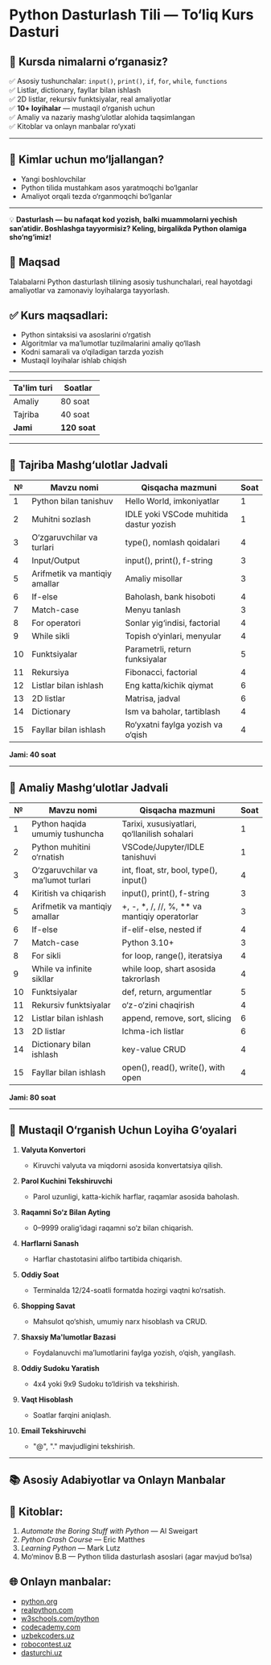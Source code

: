 # Python Dasturlash Tili — To‘liq Kurs Dasturi

## 📌 Kursda nimalarni o‘rganasiz?

✅ Asosiy tushunchalar: `input()`, `print()`, `if`, `for`, `while`, `functions`  
✅ Listlar, dictionary, fayllar bilan ishlash  
✅ 2D listlar, rekursiv funktsiyalar, real amaliyotlar  
✅ **10+ loyihalar** — mustaqil o‘rganish uchun  
✅ Amaliy va nazariy mashg‘ulotlar alohida taqsimlangan  
✅ Kitoblar va onlayn manbalar ro‘yxati  

---

## 🚀 Kimlar uchun mo‘ljallangan?
- Yangi boshlovchilar
- Python tilida mustahkam asos yaratmoqchi bo‘lganlar
- Amaliyot orqali tezda o‘rganmoqchi bo‘lganlar

---

💡 **Dasturlash — bu nafaqat kod yozish, balki muammolarni yechish san’atidir. Boshlashga tayyormisiz? Keling, birgalikda Python olamiga sho‘ng‘imiz!**


## 🎯 Maqsad
Talabalarni Python dasturlash tilining asosiy tushunchalari, real hayotdagi amaliyotlar va zamonaviy loyihalarga tayyorlash.

## ✅ Kurs maqsadlari:
- Python sintaksisi va asoslarini o‘rgatish
- Algoritmlar va ma’lumotlar tuzilmalarini amaliy qo‘llash
- Kodni samarali va o‘qiladigan tarzda yozish
- Mustaqil loyihalar ishlab chiqish

---


| Ta'lim turi | Soatlar |
|-------------|---------|
| Amaliy      | 80 soat |
| Tajriba     | 40 soat |
| **Jami**    | **120 soat** |

---

## 📘 Tajriba Mashg‘ulotlar Jadvali

| №  | Mavzu nomi                       | Qisqacha mazmuni                                             | Soat |
|----|----------------------------------|--------------------------------------------------------------|------|
| 1  | Python bilan tanishuv            | Hello World, imkoniyatlar                                    | 1    |
| 2  | Muhitni sozlash                  | IDLE yoki VSCode muhitida dastur yozish                      | 1    |
| 3  | O‘zgaruvchilar va turlari        | type(), nomlash qoidalari                                    | 4    |
| 4  | Input/Output                     | input(), print(), f-string                                   | 3    |
| 5  | Arifmetik va mantiqiy amallar    | Amaliy misollar                                              | 3    |
| 6  | If-else                          | Baholash, bank hisoboti                                      | 4    |
| 7  | Match-case                       | Menyu tanlash                                                | 3    |
| 8  | For operatori                    | Sonlar yig‘indisi, factorial                                 | 4    |
| 9  | While sikli                      | Topish o‘yinlari, menyular                                   | 4    |
| 10 | Funktsiyalar                     | Parametrli, return funksiyalar                               | 5    |
| 11 | Rekursiya                        | Fibonacci, factorial                                         | 4    |
| 12 | Listlar bilan ishlash            | Eng katta/kichik qiymat                                      | 6    |
| 13 | 2D listlar                       | Matrisa, jadval                                              | 6    |
| 14 | Dictionary                       | Ism va baholar, tartiblash                                   | 4    |
| 15 | Fayllar bilan ishlash            | Ro‘yxatni faylga yozish va o‘qish                            | 4    |

**Jami: 40 soat**

---

## 📗 Amaliy Mashg‘ulotlar Jadvali

| №  | Mavzu nomi                         | Qisqacha mazmuni                                             | Soat |
|----|------------------------------------|--------------------------------------------------------------|------|
| 1  | Python haqida umumiy tushuncha     | Tarixi, xususiyatlari, qo‘llanilish sohalari                 | 1    |
| 2  | Python muhitini o‘rnatish          | VSCode/Jupyter/IDLE tanishuvi                                | 1    |
| 3  | O‘zgaruvchilar va ma’lumot turlari | int, float, str, bool, type(), input()                       | 4    |
| 4  | Kiritish va chiqarish              | input(), print(), f-string                                   | 3    |
| 5  | Arifmetik va mantiqiy amallar      | +, -, *, /, //, %, ** va mantiqiy operatorlar                | 3    |
| 6  | If-else                            | if-elif-else, nested if                                      | 4    |
| 7  | Match-case                         | Python 3.10+                                                 | 3    |
| 8  | For sikli                          | for loop, range(), iteratsiya                                | 4    |
| 9  | While va infinite sikllar          | while loop, shart asosida takrorlash                         | 4    |
| 10 | Funktsiyalar                       | def, return, argumentlar                                     | 5    |
| 11 | Rekursiv funktsiyalar              | o‘z-o‘zini chaqirish                                         | 4    |
| 12 | Listlar bilan ishlash              | append, remove, sort, slicing                                | 6    |
| 13 | 2D listlar                         | Ichma-ich listlar                                            | 6    |
| 14 | Dictionary bilan ishlash           | key-value CRUD                                               | 4    |
| 15 | Fayllar bilan ishlash              | open(), read(), write(), with open                           | 4    |

**Jami: 80 soat**

---

## 📙 Mustaqil O‘rganish Uchun Loyiha G‘oyalari

1. **Valyuta Konvertori**
   - Kiruvchi valyuta va miqdorni asosida konvertatsiya qilish.

2. **Parol Kuchini Tekshiruvchi**
   - Parol uzunligi, katta-kichik harflar, raqamlar asosida baholash.

3. **Raqamni So‘z Bilan Ayting**
   - 0–9999 oralig‘idagi raqamni so‘z bilan chiqarish.

4. **Harflarni Sanash**
   - Harflar chastotasini alifbo tartibida chiqarish.

5. **Oddiy Soat**
   - Terminalda 12/24-soatli formatda hozirgi vaqtni ko‘rsatish.

6. **Shopping Savat**
   - Mahsulot qo‘shish, umumiy narx hisoblash va CRUD.

7. **Shaxsiy Ma'lumotlar Bazasi**
   - Foydalanuvchi ma’lumotlarini faylga yozish, o‘qish, yangilash.

8. **Oddiy Sudoku Yaratish**
   - 4x4 yoki 9x9 Sudoku to‘ldirish va tekshirish.

9. **Vaqt Hisoblash**
   - Soatlar farqini aniqlash.

10. **Email Tekshiruvchi**
    - "@", "." mavjudligini tekshirish.

---

## 📚 Asosiy Adabiyotlar va Onlayn Manbalar

## 📘 Kitoblar:
1. *Automate the Boring Stuff with Python* — Al Sweigart
2. *Python Crash Course* — Eric Matthes
3. *Learning Python* — Mark Lutz
4. Mo‘minov B.B — Python tilida dasturlash asoslari (agar mavjud bo‘lsa)

## 🌐 Onlayn manbalar:
- [python.org](https://www.python.org)
- [realpython.com](https://realpython.com)
- [w3schools.com/python](https://www.w3schools.com/python)
- [codecademy.com](https://www.codecademy.com/learn/learn-python)
- [uzbekcoders.uz](https://uzbekcoders.uz)
- [robocontest.uz](https://www.robocontest.uz)
- [dasturchi.uz](https://dasturchi.uz)
